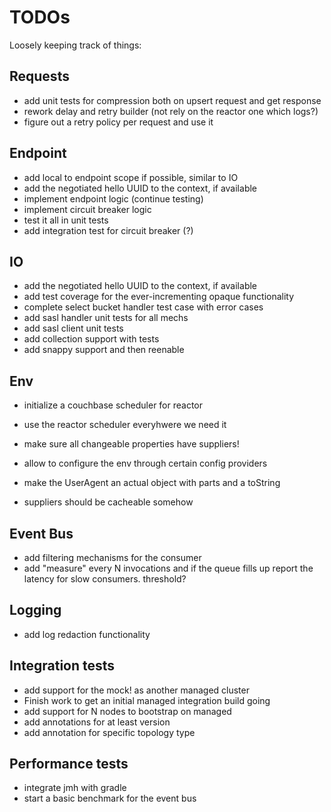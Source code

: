 # TODOs

Loosely keeping track of things:


## Requests

 - add unit tests for compression both on upsert request and get response
 - rework delay and retry builder (not rely on the reactor one which logs?)
 - figure out a retry policy per request and use it
 
## Endpoint

 - add local to endpoint scope if possible, similar to IO
 - add the negotiated hello UUID to the context, if available
 - implement endpoint logic
   (continue testing)
 - implement circuit breaker logic
 - test it all in unit tests
 - add integration test for circuit breaker (?)

## IO

 - add the negotiated hello UUID to the context, if available
 - add test coverage for the ever-incrementing opaque functionality
 - complete select bucket handler test case with error cases
 - add sasl handler unit tests for all mechs
 - add sasl client unit tests
 - add collection support with tests
 - add snappy support and then reenable

## Env
 
 - initialize a couchbase scheduler for reactor
 - use the reactor scheduler everyhwere we need it
 
 - make sure all changeable properties have suppliers!
 - allow to configure the env through certain config providers
 - make the UserAgent an actual object with parts and a toString
 - suppliers should be cacheable somehow
 
## Event Bus

 - add filtering mechanisms for the consumer
 - add "measure" every N invocations and if the queue fills up report the 
   latency for slow consumers. threshold?
 
## Logging

 - add log redaction functionality
 
## Integration tests

 - add support for the mock! as another managed cluster
 - Finish work to get an initial managed integration build going
 - add support for N nodes to bootstrap on managed
 - add annotations for at least version
 - add annotation for specific topology type
 
 
## Performance tests

 - integrate jmh with gradle
 - start a basic benchmark for the event bus